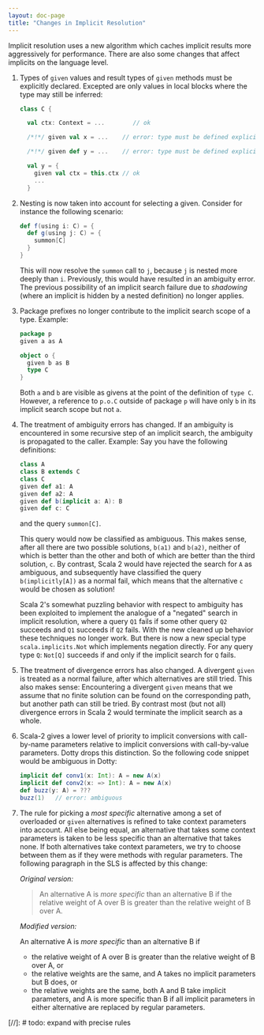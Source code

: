 ```yaml
---
layout: doc-page
title: "Changes in Implicit Resolution"
---
```


Implicit resolution uses a new algorithm which caches implicit results
more aggressively for performance. There are also some changes that
affect implicits on the language level.

 1. Types of `given` values and result types of `given` methods
    must be explicitly declared. Excepted are only values in local blocks
    where the type may still be inferred:
    ```scala
    class C {

      val ctx: Context = ...        // ok

      /*!*/ given val x = ...    // error: type must be defined explicitly

      /*!*/ given def y = ...    // error: type must be defined explicitly

      val y = {
        given val ctx = this.ctx // ok
        ...
      }
    ```
 2. Nesting is now taken into account for selecting a given.
    Consider for instance the following scenario:
    ```scala
    def f(using i: C) = {
      def g(using j: C) = {
        summon[C]
      }
    }
    ```
    This will now resolve the `summon` call to `j`, because `j` is nested
    more deeply than `i`. Previously, this would have resulted in an
    ambiguity error. The previous possibility of an implicit search failure
    due to _shadowing_ (where an implicit is hidden by a nested definition)
    no longer applies.

 3. Package prefixes no longer contribute to the implicit search scope of a type.
    Example:
    ```scala
    package p
    given a as A

    object o {
      given b as B
      type C
    }
    ```
    Both `a` and `b` are visible as givens at the point of the definition
    of `type C`. However, a reference to `p.o.C` outside of package `p` will
    have only `b` in its implicit search scope but not `a`.

 4. The treatment of ambiguity errors has changed. If an ambiguity is encountered
    in some recursive step of an implicit search, the ambiguity is propagated to the caller.
    Example: Say you have the following definitions:
    ```scala
    class A
    class B extends C
    class C
    given def a1: A
    given def a2: A
    given def b(implicit a: A): B
    given def c: C
    ```
    and the query `summon[C]`.

    This query would now be classified as ambiguous. This makes sense, after all
    there are two possible solutions, `b(a1)` and `b(a2)`, neither of which is better
    than the other and both of which are better than the third solution, `c`.
    By contrast, Scala 2 would have rejected the search for `A` as
    ambiguous, and subsequently have classified the query `b(implicitly[A])` as a normal fail,
    which means that the alternative `c` would be chosen as solution!

    Scala 2's somewhat puzzling behavior with respect to ambiguity has been exploited to implement
    the analogue of a "negated" search in implicit resolution, where a query `Q1` fails if some
    other query `Q2` succeeds and `Q1` succeeds if `Q2` fails. With the new cleaned up behavior
    these techniques no longer work. But there is now a new special type `scala.implicits.Not`
    which implements negation directly. For any query type `Q`: `Not[Q]` succeeds if and only if
    the implicit search for `Q` fails.

 5. The treatment of divergence errors has also changed. A divergent `given` is
    treated as a normal failure, after which alternatives are still tried. This also makes
    sense: Encountering a divergent `given` means that we assume that no finite
    solution can be found on the corresponding path, but another path can still be tried. By contrast
    most (but not all) divergence errors in Scala 2 would terminate the implicit
    search as a whole.

 6. Scala-2 gives a lower level of priority to implicit conversions with call-by-name
    parameters relative to implicit conversions with call-by-value parameters. Dotty
    drops this distinction. So the following code snippet would be ambiguous in Dotty:
    <!-- TODO update to new conversion syntax -->
    ```scala
    implicit def conv1(x: Int): A = new A(x)
    implicit def conv2(x: => Int): A = new A(x)
    def buzz(y: A) = ???
    buzz(1)   // error: ambiguous
    ```
 7. The rule for picking a _most specific_ alternative among a set of overloaded or `given`
    alternatives is refined to take context parameters into account. All else
    being equal, an alternative that takes some context parameters is taken to be less specific
    than an alternative that takes none. If both alternatives take context parameters, we try
    to choose between them as if they were methods with regular parameters.
    The following paragraph in the SLS is affected by this change:

    _Original version:_

    > An alternative A is _more specific_ than an alternative B if the relative weight of A over B is greater than the relative weight of B over A.

    _Modified version:_

    An alternative A is _more specific_ than an alternative B if

     - the relative weight of A over B is greater than the relative weight of B over A, or
     - the relative weights are the same, and A takes no implicit parameters but B does, or
     - the relative weights are the same, both A and B take implicit parameters, and
       A is more specific than B if all implicit parameters in either alternative are
       replaced by regular parameters.

[//]: # todo: expand with precise rules
